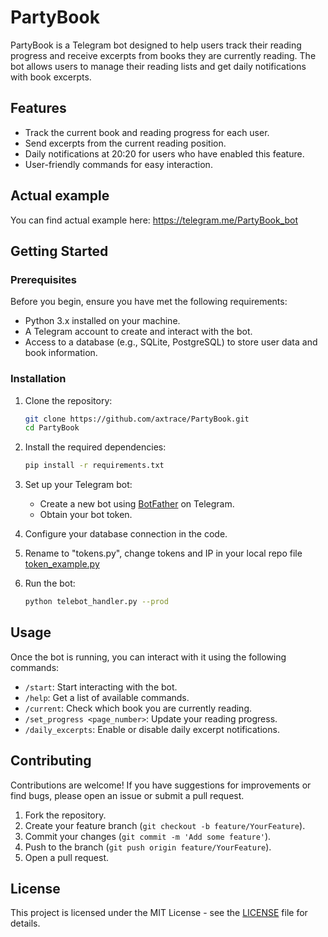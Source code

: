 # PartyBook

PartyBook is a Telegram bot designed to help users track their reading progress and receive excerpts from books they are currently reading. The bot allows users to manage their reading lists and get daily notifications with book excerpts.

## Features

- Track the current book and reading progress for each user.
- Send excerpts from the current reading position.
- Daily notifications at 20:20 for users who have enabled this feature.
- User-friendly commands for easy interaction.

## Actual example

You can find actual example here: https://telegram.me/PartyBook_bot

## Getting Started

### Prerequisites

Before you begin, ensure you have met the following requirements:

- Python 3.x installed on your machine.
- A Telegram account to create and interact with the bot.
- Access to a database (e.g., SQLite, PostgreSQL) to store user data and book information.

### Installation

1. Clone the repository:
   ```bash
   git clone https://github.com/axtrace/PartyBook.git
   cd PartyBook
   ```

2. Install the required dependencies:
   ```bash
   pip install -r requirements.txt
   ```

3. Set up your Telegram bot:
   - Create a new bot using [BotFather](https://core.telegram.org/bots#botfather) on Telegram.
   - Obtain your bot token.

4. Configure your database connection in the code.

5. Rename to "tokens.py", change tokens and IP in your local repo file [token_example.py](token_examples.py)

6. Run the bot:
   ```bash
   python telebot_handler.py --prod
   ```

## Usage

Once the bot is running, you can interact with it using the following commands:

- `/start`: Start interacting with the bot.
- `/help`: Get a list of available commands.
- `/current`: Check which book you are currently reading.
- `/set_progress <page_number>`: Update your reading progress.
- `/daily_excerpts`: Enable or disable daily excerpt notifications.

## Contributing

Contributions are welcome! If you have suggestions for improvements or find bugs, please open an issue or submit a pull request.

1. Fork the repository.
2. Create your feature branch (`git checkout -b feature/YourFeature`).
3. Commit your changes (`git commit -m 'Add some feature'`).
4. Push to the branch (`git push origin feature/YourFeature`).
5. Open a pull request.

## License

This project is licensed under the MIT License - see the [LICENSE](LICENSE) file for details.
